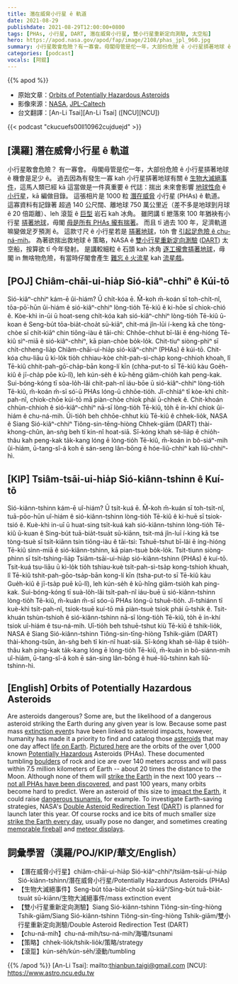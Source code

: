 ```yaml
---
title: 潛在威脅小行星 ê 軌道
date: 2021-08-29
publishdate: 2021-08-29T12:00:00+0800
tags: [PHAs, 小行星, DART, 潛在威脅小行星, 雙小行星重新定向測驗, 太空船]
hero: https://apod.nasa.gov/apod/fap/image/2108/phas_jpl_960.jpg
summary: 小行星敢會危險？有一寡會。毋閣毋管是佗一年，大部份危險 ê 小行星挵著地球 ê 機會是足少 ê。
categories: [podcast]
vocals: [阿錕]
---
```


{{% apod %}}

- 原始文章：[Orbits of Potentially Hazardous Asteroids](https://apod.nasa.gov/apod/ap210829.html)
- 影像來源：[NASA](https://www.nasa.gov/), [JPL-Caltech](https://www.jpl.nasa.gov/)
- 台文翻譯：[An-Li Tsai][An-Li Tsai] ([NCU][NCU])

{{< podcast "ckucuefs00ll10962cujduejd" >}}

## [漢羅] 潛在威脅小行星 ê 軌道
小行星敢會危險？
有一寡會。
毋閣毋管是佗一年，大部份危險 ê 小行星挵著地球 ê 機會是足少 ê。
過去因為有發生一寡 kah 小行星挵著地球有關 ê [生物大滅絕事件][extinction event]，這馬人類已經 kā 這當做是一件真重要 ê 代誌：揣出 未來會影響 [地球性命][life on Earth] ê [小行星][asteroids]，kā 編做目錄。
這張相片是 1000 粒 [潛在威脅][Potentially Hazardous] 小行星 (PHAs) ê 軌道。
這寡資料有記錄著 超過 140 公尺闊、離地球 750 萬公里近（差不多是地球到月球 ê 20 倍距離）、leh 滾踅 ê [巨型][boulders] 岩石 kah 冰角。
雖罔講 tī 紲落來 100 年猶袂有小行星 [挵著地球][strike the Earth]，毋閣 [毋是所有 PHAs 攏有揣著][not all PHAs have been discovered]。
而且 tī 過去 100 年，足濟軌道嘛變做足歹預測 ê。
這款寸尺 ê 小行星若是 [挵著地球][impact the Earth]，to̍h 會 [引起足危險 ê chu-ná-mih][dangerous tsunamis]。
為著欲揣出救地球 ê 策略，NASA ê [雙小行星重新定向測驗][Double Asteroid Redirection Test] ([DART][DART]) 太空船，按算欲 tī 今年發射。
是講較細粒 ê 石頭 kah 冰角 [逐工攏會挵著地球][strike the Earth every day t]，毋閣 in 無啥物危險，有當時仔閣會產生 [難忘 ê 火流星][memorable fireball] kah [流星戲][meteor displays]。

## [POJ] Chiâm-chāi-ui-hia̍p Sió-kiâⁿ-chhiⁿ ê Kúi-tō
Sió-kiâⁿ-chhiⁿ kám-ē ûi-hiám?
Ū chi̍t-kóa ē.
M̄-koh m̄-koán sī toh-chi̍t-nî, tōa-pō͘-hūn ûi-hiám ê sió-kiâⁿ-chhiⁿ lòng-tio̍h Tē-kiû ê ki-hōe sī chiok-chió ê.
Kòe-khì in-ūi ū hoat-seng chi̍t-kóa kah sió-kiâⁿ-chhiⁿ lòng-tio̍h Tē-kiû ū-koan ê Seng-bu̍t tōa-bia̍t-choa̍t sū-kiāⁿ, chit-má jîn-lūi í-keng kā che tòng-chòe sī chi̍t-kiāⁿ chin tiōng-iàu ê tāi-chì:
Chhōe-chhut bī-lâi ē éng-hióng Tē-kiû sìⁿ-miā ê sió-kiâⁿ-chhiⁿ, kā pian-chòe bo̍k-lo̍k.
Chit-tiuⁿ siòng-phìⁿ sī chi̍t-chheng-lia̍p Chiâm-chāi-ui-hia̍p sió-kiâⁿ-chhiⁿ (PHAs) ê kúi-tō.
Chit-kóa chu-liāu ū kì-lo̍k tio̍h chhiau-kòe chi̍t-pah-sì-cha̍p kong-chhioh khoah, lî Tē-kiû chhit-pah-gō͘-cha̍p-bān kong-lí kīn (chha-put-to sī Tē-kiû kàu Goe̍h-kiû ê jī-cha̍p pōe kū-lî), leh kún-se̍h ê kū-hêng giâm-chio̍h kah peng-kak.
Sui-bóng-kóng tī sòa-lo̍h-lâi chi̍t-pah-nî iáu-bōe ū sió-kiâⁿ-chhiⁿ lòng-tio̍h Tē-kiû, m̄-koán m̄-sī só͘-ū PHAs lóng-ū chhōe-tio̍h.
Jî-chhiáⁿ tī kòe-khì chi̍t-pah-nî, chiok-chōe kúi-tō mā piàn-chòe chiok phái ū-chhek ê.
Chit-khoán chhùn-chhioh ê sió-kiâⁿ-chhiⁿ nā-sī lòng-tio̍h Tē-kiû, to̍h ē ín-khí chiok ûi-hiám ê chu-ná-mih.
Ūi-tio̍h beh chhōe-chhut kiù Tē-kiû ê chhek-lio̍k, NASA ê Siang Sió-kiâⁿ-chhiⁿ Tiông-sin-tēng-hiòng Chhek-giām (DART) thài-khong-chûn, àn-sǹg beh tī kin-nî hoat-siā.
Sī-kóng khah sè-lia̍p ê chio̍h-thâu kah peng-kak ta̍k-kang lóng ē lòng-tio̍h Tē-kiû, m̄-koán in bô-siáⁿ-mih ûi-hiám, ū-tang-sî-á koh ē sán-seng lân-bōng ê hóe-liû-chhiⁿ kah liû-chhiⁿ-hì.

## [KIP] Tsiâm-tsāi-ui-hia̍p Sió-kiânn-tshinn ê Kuí-tō
Sió-kiânn-tshinn kám-ē uî-hiám?
Ū tsi̍t-kuá ē.
M̄-koh m̄-kuán sī toh-tsi̍t-nî, tuā-pōo-hūn uî-hiám ê sió-kiânn-tshinn lòng-tio̍h Tē-kiû ê ki-huē sī tsiok-tsió ê.
Kuè-khì in-uī ū huat-sing tsi̍t-kuá kah sió-kiânn-tshinn lòng-tio̍h Tē-kiû ū-kuan ê Sing-bu̍t tuā-bia̍t-tsua̍t sū-kiānn, tsit-má jîn-luī í-king kā tse tòng-tsuè sī tsi̍t-kiānn tsin tiōng-iàu ê tāi-tsì:
Tshuē-tshut bī-lâi ē íng-hióng Tē-kiû sìnn-miā ê sió-kiânn-tshinn, kā pian-tsuè bo̍k-lo̍k.
Tsit-tiunn siòng-phìnn sī tsi̍t-tshing-lia̍p Tsiâm-tsāi-ui-hia̍p sió-kiânn-tshinn (PHAs) ê kuí-tō.
Tsit-kuá tsu-liāu ū kì-lo̍k tio̍h tshiau-kuè tsi̍t-pah-sì-tsa̍p kong-tshioh khuah, lî Tē-kiû tshit-pah-gōo-tsa̍p-bān kong-lí kīn (tsha-put-to sī Tē-kiû kàu Gue̍h-kiû ê jī-tsa̍p puē kū-lî), leh kún-se̍h ê kū-hîng giâm-tsio̍h kah ping-kak.
Sui-bóng-kóng tī suà-lo̍h-lâi tsi̍t-pah-nî iáu-buē ū sió-kiânn-tshinn lòng-tio̍h Tē-kiû, m̄-kuán m̄-sī sóo-ū PHAs lóng-ū tshuē-tio̍h.
Jî-tshiánn tī kuè-khì tsi̍t-pah-nî, tsiok-tsuē kuí-tō mā piàn-tsuè tsiok phái ū-tshik ê.
Tsit-khuán tshùn-tshioh ê sió-kiânn-tshinn nā-sī lòng-tio̍h Tē-kiû, to̍h ē ín-khí tsiok uî-hiám ê tsu-ná-mih.
Uī-tio̍h beh tshuē-tshut kiù Tē-kiû ê tshik-lio̍k, NASA ê Siang Sió-kiânn-tshinn Tiông-sin-tīng-hiòng Tshik-giām (DART) thài-khong-tsûn, àn-sǹg beh tī kin-nî huat-siā.
Sī-kóng khah sè-lia̍p ê tsio̍h-thâu kah ping-kak ta̍k-kang lóng ē lòng-tio̍h Tē-kiû, m̄-kuán in bô-siánn-mih uî-hiám, ū-tang-sî-á koh ē sán-sing lân-bōng ê hué-liû-tshinn kah liû-tshinn-hì.

## [English] Orbits of Potentially Hazardous Asteroids
Are asteroids dangerous?
Some are, but the likelihood of a dangerous asteroid striking the Earth during any given year is low.
Because some past mass [extinction event][extinction event]s have been linked to asteroid impacts, however, humanity has made it a priority to find and catalog those [asteroids][asteroids] that may one day affect [life on Earth][life on Earth].
[Pictured here][Pictured here] are the orbits of the over 1,000 known [Potentially Hazardous][Potentially Hazardous] Asteroids (PHAs).
These documented tumbling [boulders][boulders] of rock and ice are over 140 meters across and will pass within 7.5 million kilometers of Earth -- about 20 times the distance to the Moon.
Although none of them will [strike the Earth][strike the Earth] in the next 100 years -- [not all PHAs have been discovered][not all PHAs have been discovered], and past 100 years, many orbits become hard to predict.
Were an asteroid of this size to [impact the Earth][impact the Earth], it could raise [dangerous tsunamis][dangerous tsunamis], for example.
To investigate Earth-saving strategies, NASA's [Double Asteroid Redirection Test][Double Asteroid Redirection Test] ([DART][DART]) is planned for launch later this year.
Of course rocks and ice bits of much smaller size [strike the Earth every day][strike the Earth every day e], usually pose no danger, and sometimes creating [memorable fireball][memorable fireball] and [meteor displays][meteor displays].

## 詞彙學習（漢羅/POJ/KIP/華文/English）
- 【潛在威脅小行星】chiâm-chāi-ui-hia̍p Sió-kiâⁿ-chhiⁿ/tsiâm-tsāi-ui-hia̍p Sió-kiânn-tshinn/潛在威脅小行星/Potentially Hazardous Asteroids (PHAs)
- 【生物大滅絕事件】Seng-bu̍t tōa-bia̍t-choa̍t sū-kiāⁿ/Sing-bu̍t tuā-bia̍t-tsua̍t sū-kiānn/生物大滅絕事件/mass extinction event
- 【雙小行星重新定向測驗】Siang Sió-kiânn-tshinn Tiông-sin-tīng-hiòng Tshik-giām/Siang Sió-kiânn-tshinn Tiông-sin-tīng-hiòng Tshik-giām/雙小行星重新定向測驗/Double Asteroid Redirection Test (DART)
- 【chu-ná-mih】chu-ná-mih/tsu-ná-mih/海嘯/tsunami
- 【策略】chhek-lio̍k/tshik-lio̍k/策略/strategy
- 【滾踅】kún-se̍h/kún-se̍h/滾動/tumbling


{{% /apod %}}
[An-Li Tsai]: mailto:thianbun.taigi@gmail.com
[NCU]: https://www.astro.ncu.edu.tw

[extinction event]:https://en.wikipedia.org/wiki/Cretaceous%E2%80%93Paleogene_extinction_event
[asteroids]:http://www.jpl.nasa.gov/asteroidwatch/
[life on Earth]:https://apod.nasa.gov/apod/ap170326.html
[Pictured here]:https://photojournal.jpl.nasa.gov/catalog/PIA17041
[Potentially Hazardous]:https://en.wikipedia.org/wiki/Potentially_hazardous_object
[boulders]:https://commons.wikimedia.org/wiki/File:Balanced_Rock.jpg
[strike the Earth]:https://www.youtube.com/watch?v=_COcHHvte-0
[not all PHAs have been discovered]:https://www.nasa.gov/mission_pages/WISE/multimedia/gallery/neowise/pia14734.html
[impact the Earth]:https://en.wikipedia.org/wiki/Impact_event
[dangerous tsunamis]:http://www.youtube.com/watch?v=w3AdFjklR50
[Double Asteroid Redirection Test]:https://www.nasa.gov/planetarydefense/dart
[DART]:https://en.wikipedia.org/wiki/Double_Asteroid_Redirection_Test
[strike the Earth every day e]:https://apod.nasa.gov/apod/ap210131.html
[strike the Earth every day t]:https://apod.tw/daily/20210131/
[memorable fireball]:https://apod.nasa.gov/apod/ap130218.html
[meteor displays]:https://apod.nasa.gov/apod/ap121119.html
